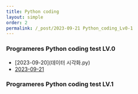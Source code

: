 ```yaml
---
title: Python coding
layout: simple
order: 2
permalink: /_post/2023-09-21 Python_coding_Lv0-1
---
```


### Programeres Python coding test LV.0
- [2023-09-20](데이터 시각화.py)
- [2023-09-21](/literature/stories/Franz_Kafka/饥饿艺术家)

  


### Programeres Python coding test LV.1

